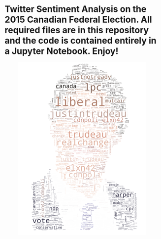 # Twitter Sentiment Analysis on the 2015 Canadian Federal Election. All required files are in this repository and the code is contained entirely in a Jupyter Notebook. Enjoy!

<p align="center"> 
<img src="https://github.com/ZainNasrullah/TwitterSentimentAnalysis/blob/master/trudeau_cloud.PNG">
</p>
